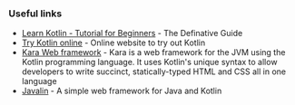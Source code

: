 ### Useful links

- [Learn Kotlin - Tutorial for Beginners](https://www.programiz.com/kotlin-programming) - The Definative Guide 
- [Try Kotlin online](http://try.kotlinlang.org/) - Online website to try out Kotlin
- [Kara Web framework](http://karaframework.com/) - Kara is a web framework for the JVM using the Kotlin programming language. It uses Kotlin's unique syntax to allow developers to write succinct, statically-typed HTML and CSS all in one language
- [Javalin](https://javalin.io/) - A simple web framework for Java and Kotlin

